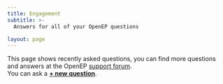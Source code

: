 ```yaml
---
title: Engagement
subtitle: >-
  Answers for all of your OpenEP questions

layout: page
---
```


This page shows recently asked questions, you can find more questions and answers at the OpenEP [support forum](https://support.openep.io).  
You can ask a **[&#43; new question](https://support.openep.io/new-topic?)**.

<d-topics-list discourse-url="https://openep.discourse.group/" template="complete"></d-topics-list>

<script type="text/javascript" src="https://openep.discourse.group/javascripts/embed-topics.js"></script>

